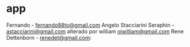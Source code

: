 # app

Fernando - fernando88to@gmail.com
Angelo Stacciarini Seraphin - astacciarini@gmail.com
alterado por william oiwilliam@gmail.com
Rene Dettenborn - renedet@gmail.com:
